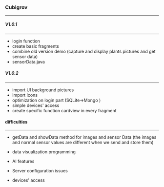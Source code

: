 ### Cubigrov

[Our Website]: {http://mack.stu1688.com/cscs/7/home.html}



---
#####  V1.0.1
---
- login function
- create basic fragments 
- combine  old version demo (capture and display  plants pictures and get sensor data)
- sensorData.java  



##### V1.0.2
---
- import UI background pictures
- import Icons
- optimization on login part (SQLite->Mongo )
- simple devices' access
- create specific function cardview in every fragment



#### difficulties
---
 -  getData and showData method for images and sensor Data (the images and normal sensor values are different when we send and store them)

 - data visualization programming

 - AI features 

 - Server configuration issues

 - devices' access
